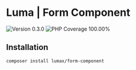 # Luma | Form Component

<div>
<!-- Version Badge -->
<img src="https://img.shields.io/badge/Version-0.3.0-blue" alt="Version 0.3.0">
<!-- PHP Coverage Badge -->
<img src="https://img.shields.io/badge/PHP Coverage-100.00%25-green" alt="PHP Coverage 100.00%">
<!-- Licence Badge -->
</div>

## Installation

```shell
composer install lumax/form-component
```